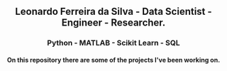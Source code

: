 <h2 align="center"> Leonardo Ferreira da Silva - Data Scientist - Engineer - Researcher. </h2>
<h3 align="center"> Python - MATLAB - Scikit Learn - SQL </h3>

####   <h4 align="center">  On this repository there are some of the projects I've been working on. </h4>
